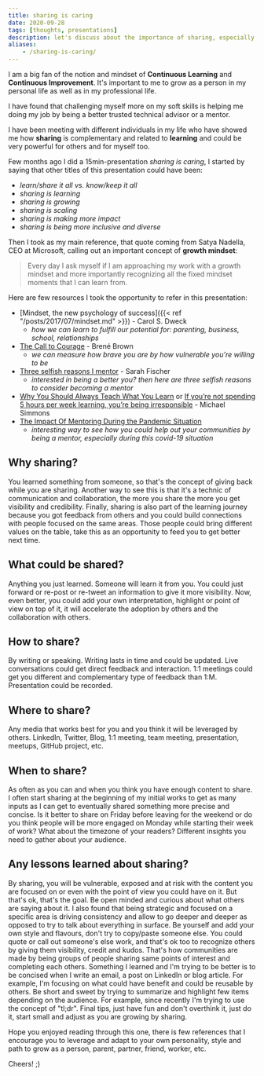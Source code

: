 ```yaml
---
title: sharing is caring
date: 2020-09-28
tags: [thoughts, presentations]
description: let's discuss about the importance of sharing, especially in the context of a continuous learning process
aliases:
    - /sharing-is-caring/
---
```

I am a big fan of the notion and mindset of **Continuous Learning** and **Continuous Improvement**. It's important to me to grow as a person in my personal life as well as in my professional life.

I have found that challenging myself more on my soft skills is helping me doing my job by being a better trusted technical advisor or a mentor.

I have been meeting with different individuals in my life who have showed me how **sharing** is complementary and related to **learning** and could be very powerful for others and for myself too.

Few months ago I did a 15min-presentation *sharing is caring*, I started by saying that other titles of this presentation could have been:
- *learn/share it all vs. know/keep it all​*
- *sharing is learning*
- *sharing is growing​*
- *sharing is scaling​*
- *sharing is making more impact​*
- *sharing is being more inclusive and diverse*

Then I took as my main reference, that quote coming from Satya Nadella, CEO at Microsoft, calling out an important concept of **growth mindset**:
> Every day I ask myself if I am approaching my work with a growth mindset and more importantly recognizing all the fixed mindset moments that I can learn from.

Here are few resources I took the opportunity to refer in this presentation:
- [Mindset, the new psychology of success]({{< ref "/posts/2017/07/mindset.md" >}}) - Carol S. Dweck​
    - *how we can learn to fulfill our potential for: parenting, business, school, relationships​*
- [The Call to Courage](https://www.netflix.com/ca/title/81010166) - Brené Brown​
    - *we can measure how brave you are by how vulnerable you're willing to be​*
- [Three selfish reasons I mentor](https://www.linkedin.com/pulse/three-selfish-reasons-i-mentor-you-may-want-too-sarah-fischer/) - Sarah Fischer
    - *interested in being a better you? then here are three selfish reasons to consider becoming a mentor​*
- [Why You Should Always Teach What You Learn](https://medium.com/accelerated-intelligence/explanation-effect-why-you-should-always-teach-what-you-learn-9800983a0ea1) or [If you’re not spending 5 hours per week learning, you’re being irresponsible​](https://medium.com/accelerated-intelligence/the-5-hour-rule-if-youre-not-spending-5-hours-per-week-learning-you-re-being-irresponsible-791c3f18f5e6) - Michael Simmons​
- [The Impact Of Mentoring During the Pandemic Situation](https://medium.com/gdgeurope/the-impact-of-mentoring-during-the-pandemic-situation-e413e94f93c9)
    - *interesting way to see how you could help out your communities by being a mentor, especially during this covid-19 situation*

## Why sharing?

You learned something from someone, so that's the concept of giving back while you are sharing. Another way to see this is that it's a technic of communication and collaboration, the more you share the more you get visibility and credibility. Finally, sharing is also part of the learning journey because you got feedback from others and you could build connections with people focused on the same areas. Those people could bring different values on the table, take this as an opportunity to feed you to get better next time.

## What could be shared?

Anything you just learned. Someone will learn it from you. You could just forward or re-post or re-tweet an information to give it more visibility. Now, even better, you could add your own interpretation, highlight or point of view on top of it, it will accelerate the adoption by others and the collaboration with others.

## How to share?

By writing or speaking. Writing lasts in time and could be updated. Live conversations could get direct feedback and interaction. 1:1 meetings could get you different and complementary type of feedback than 1:M. Presentation could be recorded.

## Where to share?

Any media that works best for you and you think it will be leveraged by others. LinkedIn, Twitter, Blog, 1:1 meeting, team meeting, presentation, meetups, GitHub project, etc.

## When to share?

As often as you can and when you think you have enough content to share. I often start sharing at the beginning of my initial works to get as many inputs as I can get to eventually shared something more precise and concise. Is it better to share on Friday before leaving for the weekend or do you think people will be more engaged on Monday while starting their week of work? What about the timezone of your readers? Different insights you need to gather about your audience.

## Any lessons learned about sharing?

By sharing, you will be vulnerable, exposed and at risk with the content you are focused on or even with the point of view you could have on it. But that's ok, that's the goal. Be open minded and curious about what others are saying about it. I also found that being strategic and focused on a specific area is driving consistency and allow to go deeper and deeper as opposed to try to talk about everything in surface. Be yourself and add your own style and flavours, don't try to copy/paste someone else. You could quote or call out someone's else work, and that's ok too to recognize others by giving them visibility, credit and kudos. That's how communities are made by being groups of people sharing same points of interest and completing each others. Something I learned and I'm trying to be better is to be concised when I write an email, a post on LinkedIn or blog article. For example, I'm focusing on what could have benefit and could be reusable by others. Be short and sweet by trying to summarize and highlight few items depending on the audience. For example, since recently I'm trying to use the concept of "tl;dr". Final tips, just have fun and don't overthink it, just do it, start small and adjust as you are growing by sharing.

Hope you enjoyed reading through this one, there is few references that I encourage you to leverage and adapt to your own personality, style and path to grow as a person, parent, partner, friend, worker, etc.

Cheers! ;)
